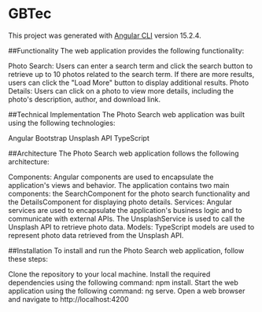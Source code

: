 # GBTec

This project was generated with [Angular CLI](https://github.com/angular/angular-cli) version 15.2.4.

##Functionality
The web application provides the following functionality:

Photo Search: Users can enter a search term and click the search button to retrieve up to 10 photos related to the search term. If there are more results, users can click the "Load More" button to display additional results.
Photo Details: Users can click on a photo to view more details, including the photo's description, author, and download link.

##Technical Implementation
The Photo Search web application was built using the following technologies:

Angular
Bootstrap
Unsplash API
TypeScript

##Architecture
The Photo Search web application follows the following architecture:

Components: Angular components are used to encapsulate the application's views and behavior. The application contains two main components: the SearchComponent for the photo search functionality and the DetailsComponent for displaying photo details.
Services: Angular services are used to encapsulate the application's business logic and to communicate with external APIs. The UnsplashService is used to call the Unsplash API to retrieve photo data.
Models: TypeScript models are used to represent photo data retrieved from the Unsplash API.

##Installation
To install and run the Photo Search web application, follow these steps:

Clone the repository to your local machine.
Install the required dependencies using the following command: npm install.
Start the web application using the following command: ng serve.
Open a web browser and navigate to http://localhost:4200